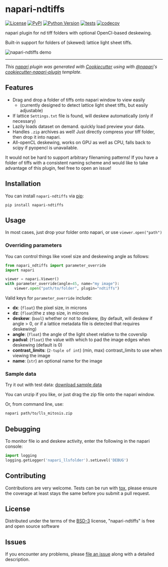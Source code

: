 # napari-ndtiffs

[![License](https://img.shields.io/pypi/l/napari-ndtiffs.svg?color=green)](https://raw.githubusercontent.com/tlambert03/napari-ndtiffs/master/LICENSE)
[![PyPI](https://img.shields.io/pypi/v/napari-ndtiffs.svg?color=green)](https://pypi.org/project/napari-ndtiffs)
[![Python Version](https://img.shields.io/pypi/pyversions/napari-ndtiffs.svg?color=green)](https://python.org)
[![tests](https://github.com/tlambert03/napari-ndtiffs/workflows/tests/badge.svg)](https://github.com/tlambert03/napari-ndtiffs/actions)
[![codecov](https://codecov.io/gh/tlambert03/napari-ndtiffs/branch/master/graph/badge.svg)](https://codecov.io/gh/tlambert03/napari-ndtiffs)

napari plugin for nd tiff folders with optional OpenCl-based deskewing.

Built-in support for folders of (skewed) lattice light sheet tiffs.

![napari-ndtiffs demo](demo.gif)

----------------------------------

*This [napari] plugin was generated with [Cookiecutter] using with [@napari]'s [cookiecutter-napari-plugin] template.*

## Features

- Drag and drop a folder of tiffs onto napari window to view easily 
  - (currently designed to detect  lattice light sheet tiffs, but easily
    adjustable)
- If lattice `Settings.txt` file is found, will deskew automatically (only if
  necessary)
- Lazily loads dataset on demand.  quickly load preview your data.
- Handles `.zip` archives as well!  Just directly compress your tiff folder,
  then drop it into napari.
- All-openCL deskewing, works on GPU as well as CPU, falls back to scipy if
  pyopencl is unavailable.

It would not be hard to support arbitrary filenaming patterns!  If you have a
folder of tiffs with a consistent naming scheme and would like to take advantage
of this plugin, feel free to open an issue!

## Installation

You can install `napari-ndtiffs` via [pip]:

    pip install napari-ndtiffs

## Usage

In most cases, just drop your folder onto napari, or use `viewer.open("path")`

### Overriding parameters

You can control things like voxel size and deskewing angle as follows:

```python
from napari_ndtiffs import parameter_override
import napari

viewer = napari.Viewer()
with parameter_override(angle=45, name="my image"):
    viewer.open("path/to/folder", plugin="ndtiffs")
```

Valid keys for `parameter_override` include:

- **dx**: (`float`) the pixel size, in microns
- **dz**: (`float`)the z step size, in microns
- **deskew**: (`bool`) whether or not to deskew, (by default, will deskew if angle > 0, or if a lattice metadata file is detected that requires deskewing) 
- **angle**: (`float`) the angle of the light sheet relative to the coverslip
- **padval**: (`float`) the value with which to pad the image edges when deskewing (default is 0)
- **contrast_limits**: (`2-tuple of int`) (min, max) contrast_limits to use when viewing the image
- **name**: (`str`) an optional name for the image

### Sample data

Try it out with test data: [download sample data](https://www.dropbox.com/s/up4ywrn2sckjunc/lls_mitosis.zip?dl=1)

You can unzip if you like, or just drag the zip file onto the napari window.

Or, from command line, use:

```bash
napari path/to/lls_mitosis.zip
```

## Debugging

To monitor file io and deskew activity, enter the following in the napari console:

```python
import logging
logging.getLogger('napari_llsfolder').setLevel('DEBUG')
```


## Contributing

Contributions are very welcome. Tests can be run with [tox], please ensure
the coverage at least stays the same before you submit a pull request.

## License

Distributed under the terms of the [BSD-3] license,
"napari-ndtiffs" is free and open source software

## Issues

If you encounter any problems, please [file an issue] along with a detailed description.

[napari]: https://github.com/napari/napari
[Cookiecutter]: https://github.com/audreyr/cookiecutter
[@napari]: https://github.com/napari
[BSD-3]: http://opensource.org/licenses/BSD-3-Clause
[cookiecutter-napari-plugin]: https://github.com/napari/cookiecutter-napari-plugin
[file an issue]: https://github.com/tlambert03/napari-ndtiffs/issues
[napari]: https://github.com/napari/napari
[tox]: https://tox.readthedocs.io/en/latest/
[pip]: https://pypi.org/project/pip/
[PyPI]: https://pypi.org/
